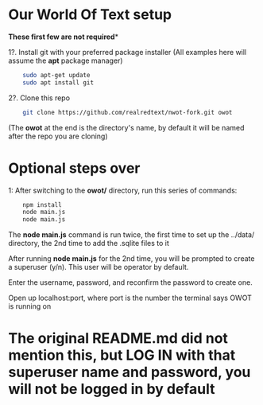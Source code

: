 # Our World Of Text setup

**These first few are not required***

1?. Install git with your preferred package installer (All examples here will assume the **apt** package manager)
```bash
	sudo apt-get update
	sudo apt install git
```
2?. Clone this repo
```bash
	git clone https://github.com/realredtext/nwot-fork.git owot
```
(The **owot** at the end is the directory's name, by default it will be named after the repo you are cloning)

# Optional steps over

1: After switching to the **owot/** directory, run this series of commands:

```bash
	npm install
	node main.js
	node main.js
```
The **node main.js** command is run twice, the first time to set up the ../data/ directory, the 2nd time to add the .sqlite files to it

After running **node main.js** for the 2nd time, you will be prompted to create a superuser (y/n).
This user will be operator by default.

Enter the username, password, and reconfirm the password to create one.

Open up localhost:port, where port is the number the terminal says OWOT is running on

# The original README.md did not mention this, but LOG IN with that superuser name and password, you will not be logged in by default
